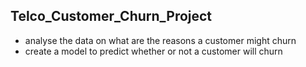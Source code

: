 ## Telco_Customer_Churn_Project

* analyse the data on what are the reasons a customer might churn
* create a model to predict whether or not a customer will churn
